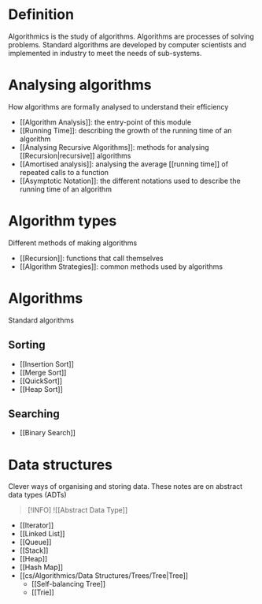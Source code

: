 # Definition
Algorithmics is the study of algorithms. Algorithms are processes of solving problems. Standard algorithms are developed by computer scientists and implemented in industry to meet the needs of sub-systems.

# Analysing algorithms
How algorithms are formally analysed to understand their efficiency

- [[Algorithm Analysis]]: the entry-point of this module
- [[Running Time]]: describing the growth of the running time of an algorithm
- [[Analysing Recursive Algorithms]]: methods for analysing [[Recursion|recursive]] algorithms
- [[Amortised analysis]]: analysing the average [[running time]] of repeated calls to a function
- [[Asymptotic Notation]]: the different notations used to describe the running time of an algorithm

# Algorithm types
Different methods of making algorithms

- [[Recursion]]: functions that call themselves
- [[Algorithm Strategies]]: common methods used by algorithms

# Algorithms
Standard algorithms

## Sorting
- [[Insertion Sort]]
- [[Merge Sort]]
- [[QuickSort]]
- [[Heap Sort]]

## Searching
- [[Binary Search]]

# Data structures
Clever ways of organising and storing data. These notes are on abstract data types (ADTs)

> [!INFO]
> ![[Abstract Data Type]]

- [[Iterator]]
- [[Linked List]]
- [[Queue]]
- [[Stack]]
- [[Heap]]
- [[Hash Map]]
- [[cs/Algorithmics/Data Structures/Trees/Tree|Tree]]
	- [[Self-balancing Tree]]
	- [[Trie]]